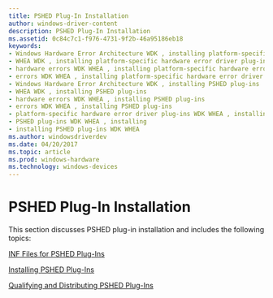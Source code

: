 ```yaml
---
title: PSHED Plug-In Installation
author: windows-driver-content
description: PSHED Plug-In Installation
ms.assetid: 0c84c7c1-f976-4731-9f2b-46a95186eb18
keywords:
- Windows Hardware Error Architecture WDK , installing platform-specific hardware error driver plug-ins
- WHEA WDK , installing platform-specific hardware error driver plug-ins
- hardware errors WDK WHEA , installing platform-specific hardware error driver plug-ins
- errors WDK WHEA , installing platform-specific hardware error driver plug-ins
- Windows Hardware Error Architecture WDK , installing PSHED plug-ins
- WHEA WDK , installing PSHED plug-ins
- hardware errors WDK WHEA , installing PSHED plug-ins
- errors WDK WHEA , installing PSHED plug-ins
- platform-specific hardware error driver plug-ins WDK WHEA , installing
- PSHED plug-ins WDK WHEA , installing
- installing PSHED plug-ins WDK WHEA
ms.author: windowsdriverdev
ms.date: 04/20/2017
ms.topic: article
ms.prod: windows-hardware
ms.technology: windows-devices
---
```


# PSHED Plug-In Installation


This section discusses PSHED plug-in installation and includes the following topics:

[INF Files for PSHED Plug-Ins](inf-files-for-pshed-plug-ins.md)

[Installing PSHED Plug-Ins](installing-pshed-plug-ins.md)

[Qualifying and Distributing PSHED Plug-Ins](qualifying-and-distributing-pshed-plug-ins.md)

 

 




